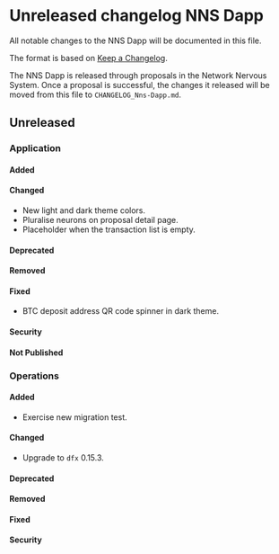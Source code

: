 # Unreleased changelog NNS Dapp

All notable changes to the NNS Dapp will be documented in this file.

The format is based on [Keep a Changelog](https://keepachangelog.com/en/1.0.0/).

The NNS Dapp is released through proposals in the Network Nervous System. Once a
proposal is successful, the changes it released will be moved from this file to
`CHANGELOG_Nns-Dapp.md`.

## Unreleased

### Application

#### Added

#### Changed

* New light and dark theme colors.
* Pluralise neurons on proposal detail page.
* Placeholder when the transaction list is empty.

#### Deprecated

#### Removed

#### Fixed

* BTC deposit address QR code spinner in dark theme.

#### Security

#### Not Published

### Operations

#### Added

- Exercise new migration test.

#### Changed

* Upgrade to `dfx` 0.15.3.

#### Deprecated

#### Removed

#### Fixed

#### Security
